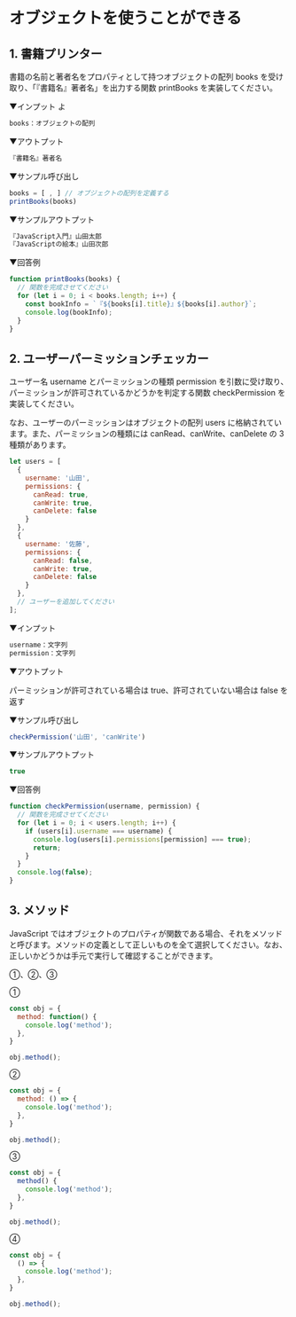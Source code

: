 # オブジェクトを使うことができる

## 1. 書籍プリンター

書籍の名前と著者名をプロパティとして持つオブジェクトの配列 books を受け取り、「『書籍名』著者名」を出力する関数 printBooks を実装してください。

▼インプット
よ

```js
books：オブジェクトの配列
```

▼アウトプット

```js
『書籍名』著者名
```

▼サンプル呼び出し

```js
books = [ , ] // オブジェクトの配列を定義する
printBooks(books)
```

▼サンプルアウトプット

```js
『JavaScript入門』山田太郎
『JavaScriptの絵本』山田次郎
```

▼回答例

```js
function printBooks(books) {
  // 関数を完成させてください
  for (let i = 0; i < books.length; i++) {
    const bookInfo = `『${books[i].title}』${books[i].author}`;
    console.log(bookInfo);
  }
}
```

## 2. ユーザーパーミッションチェッカー

ユーザー名 username とパーミッションの種類 permission を引数に受け取り、パーミッションが許可されているかどうかを判定する関数 checkPermission を実装してください。

なお、ユーザーのパーミッションはオブジェクトの配列 users に格納されています。また、パーミッションの種類には canRead、canWrite、canDelete の 3種類があります。

```js
let users = [
  {
    username: '山田',
    permissions: {
      canRead: true,
      canWrite: true,
      canDelete: false
    }
  },
  {
    username: '佐藤',
    permissions: {
      canRead: false,
      canWrite: true,
      canDelete: false
    }
  },
  // ユーザーを追加してください
];
```

▼インプット

```js
username：文字列
permission：文字列
```

▼アウトプット

パーミッションが許可されている場合は true、許可されていない場合は false を返す

▼サンプル呼び出し

```js
checkPermission('山田', 'canWrite')
```

▼サンプルアウトプット

```js
true
```

▼回答例

```js
function checkPermission(username, permission) {
  // 関数を完成させてください
  for (let i = 0; i < users.length; i++) {
    if (users[i].username === username) {
      console.log(users[i].permissions[permission] === true);
      return;
    }
  }
  console.log(false);
}
```

## 3. メソッド

JavaScript ではオブジェクトのプロパティが関数である場合、それをメソッドと呼びます。メソッドの定義として正しいものを全て選択してください。なお、正しいかどうかは手元で実行して確認することができます。

①、②、③

①

```js
const obj = {
  method: function() {
    console.log('method');
  },
}

obj.method();
```

②

```js
const obj = {
  method: () => {
    console.log('method');
  },
}

obj.method();
```

③

```js
const obj = {
  method() {
    console.log('method');
  },
}

obj.method();
```

④

```js
const obj = {
  () => {
    console.log('method');
  },
}

obj.method();
```

